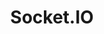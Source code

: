 ---
title: Socket.IO
list:
  collection: projects
  filter: "item.experience.libraries contains 'socketio'"
---
